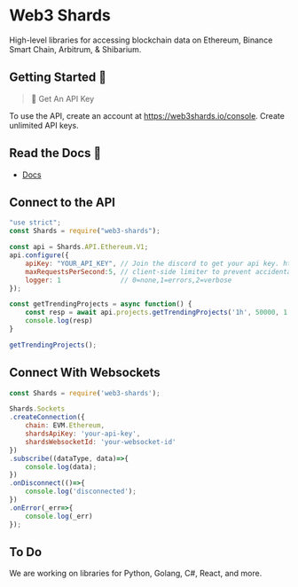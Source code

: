 # Web3 Shards

High-level libraries for accessing blockchain data on Ethereum, Binance Smart Chain, Arbitrum, & Shibarium.

## Getting Started :wave:

> 📘 Get An API Key
> 

To use the API, create an account at https://web3shards.io/console. Create unlimited API keys. 

## Read the Docs 📘

- [Docs](https://web3-shards.readme.io/reference/getting-started-1)

## Connect to the API

```javascript
"use strict";
const Shards = require("web3-shards");

const api = Shards.API.Ethereum.V1;
api.configure({
    apiKey: "YOUR_API_KEY", // Join the discord to get your api key. https://discord.com/invite/kJd8W7Nh7e
    maxRequestsPerSecond:5, // client-side limiter to prevent accidental burning
    logger: 1               // 0=none,1=errors,2=verbose
});

const getTrendingProjects = async function() {
    const resp = await api.projects.getTrendingProjects('1h', 50000, 1.01, 500, 50000);
    console.log(resp)
}

getTrendingProjects();
```

## Connect With Websockets

```javascript
const Shards = require('web3-shards');

Shards.Sockets
.createConnection({
    chain: EVM.Ethereum,
    shardsApiKey: 'your-api-key',
    shardsWebsocketId: 'your-websocket-id'
})
.subscribe((dataType, data)=>{
    console.log(data);
})
.onDisconnect(()=>{
    console.log('disconnected');
})
.onError(_err=>{
    console.log(_err)
});
```

## To Do

We are working on libraries for Python, Golang, C#, React, and more.
